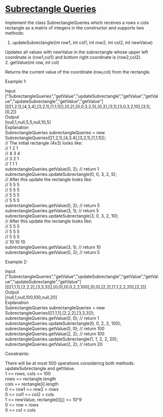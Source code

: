 # [Subrectangle Queries](https://leetcode.com/problems/subrectangle-queries/)

Implement the class SubrectangleQueries which receives a rows x cols rectangle as a matrix of integers in the constructor and supports two methods:  

1. updateSubrectangle(int row1, int col1, int row2, int col2, int newValue)  

Updates all values with newValue in the subrectangle whose upper left coordinate is (row1,col1) and bottom right coordinate is (row2,col2).  
2. getValue(int row, int col)  

Returns the current value of the coordinate (row,col) from the rectangle.   

Example 1:  

Input  
["SubrectangleQueries","getValue","updateSubrectangle","getValue","getValue","updateSubrectangle","getValue","getValue"]  
[[[[1,2,1],[4,3,4],[3,2,1],[1,1,1]]],[0,2],[0,0,3,2,5],[0,2],[3,1],[3,0,3,2,10],[3,1],[0,2]]  
Output  
[null,1,null,5,5,null,10,5]  
Explanation  
SubrectangleQueries subrectangleQueries = new SubrectangleQueries([[1,2,1],[4,3,4],[3,2,1],[1,1,1]]);    
// The initial rectangle (4x3) looks like:  
// 1 2 1  
// 4 3 4  
// 3 2 1  
// 1 1 1  
subrectangleQueries.getValue(0, 2); // return 1  
subrectangleQueries.updateSubrectangle(0, 0, 3, 2, 5);  
// After this update the rectangle looks like:  
// 5 5 5  
// 5 5 5  
// 5 5 5  
// 5 5 5   
subrectangleQueries.getValue(0, 2); // return 5  
subrectangleQueries.getValue(3, 1); // return 5  
subrectangleQueries.updateSubrectangle(3, 0, 3, 2, 10);  
// After this update the rectangle looks like:  
// 5   5   5  
// 5   5   5  
// 5   5   5  
// 10  10  10   
subrectangleQueries.getValue(3, 1); // return 10  
subrectangleQueries.getValue(0, 2); // return 5  

Example 2:  

Input  
["SubrectangleQueries","getValue","updateSubrectangle","getValue","getValue","updateSubrectangle","getValue"]  
[[[[1,1,1],[2,2,2],[3,3,3]]],[0,0],[0,0,2,2,100],[0,0],[2,2],[1,1,2,2,20],[2,2]]  
Output  
[null,1,null,100,100,null,20]  
Explanation  
SubrectangleQueries subrectangleQueries = new SubrectangleQueries([[1,1,1],[2,2,2],[3,3,3]]);  
subrectangleQueries.getValue(0, 0); // return 1  
subrectangleQueries.updateSubrectangle(0, 0, 2, 2, 100);  
subrectangleQueries.getValue(0, 0); // return 100  
subrectangleQueries.getValue(2, 2); // return 100  
subrectangleQueries.updateSubrectangle(1, 1, 2, 2, 20);  
subrectangleQueries.getValue(2, 2); // return 20       

Constraints:  

There will be at most 500 operations considering both methods: updateSubrectangle and getValue.  
1 <= rows, cols <= 100   
rows == rectangle.length   
cols == rectangle[i].length  
0 <= row1 <= row2 < rows  
0 <= col1 <= col2 < cols  
1 <= newValue, rectangle[i][j] <= 10^9  
0 <= row < rows  
0 <= col < cols   